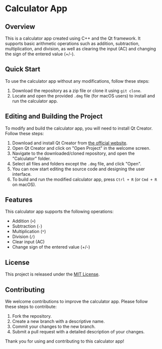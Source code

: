 # Calculator App

## Overview
This is a calculator app created using C++ and the Qt framework. It supports basic arithmetic operations such as addition, subtraction, multiplication, and division, as well as clearing the input (AC) and changing the sign of the entered value (+/-).

## Quick Start
To use the calculator app without any modifications, follow these steps:

1. Download the repository as a zip file or clone it using `git clone`.
2. Locate and open the provided `.dmg` file (for macOS users) to install and run the calculator app.

## Editing and Building the Project
To modify and build the calculator app, you will need to install Qt Creator. Follow these steps:

1. Download and install Qt Creator from [the official website](https://www.qt.io/download).
2. Open Qt Creator and click on "Open Project" in the welcome screen.
3. Navigate to the downloaded/cloned repository, and open the "Calculator" folder.
4. Select all files and folders except the `.dmg` file, and click "Open".
5. You can now start editing the source code and designing the user interface.
6. To build and run the modified calculator app, press `Ctrl + R` (or `Cmd + R` on macOS).

## Features
This calculator app supports the following operations:

- Addition (`+`)
- Subtraction (`-`)
- Multiplication (`*`)
- Division (`/`)
- Clear input (AC)
- Change sign of the entered value (+/-)

## License
This project is released under the [MIT License](https://opensource.org/licenses/MIT).

## Contributing
We welcome contributions to improve the calculator app. Please follow these steps to contribute:

1. Fork the repository.
2. Create a new branch with a descriptive name.
3. Commit your changes to the new branch.
4. Submit a pull request with a detailed description of your changes.

Thank you for using and contributing to this calculator app!
